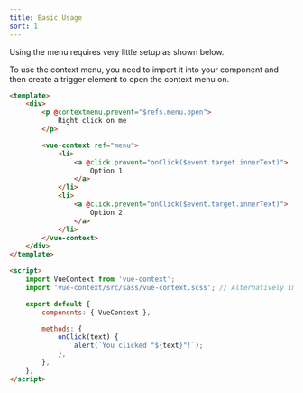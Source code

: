 ```yaml
---
title: Basic Usage
sort: 1
---
```


Using the menu requires very little setup as shown below.

To use the context menu, you need to import it into your component and then create a trigger element to open the
context menu on.

```html
<template>
    <div>
        <p @contextmenu.prevent="$refs.menu.open">
            Right click on me
        </p>

        <vue-context ref="menu">
            <li>
                <a @click.prevent="onClick($event.target.innerText)">
                    Option 1
                </a>
            </li>
            <li>
                <a @click.prevent="onClick($event.target.innerText)">
                    Option 2
                </a>
            </li>
        </vue-context>
    </div>
</template>

<script>
    import VueContext from 'vue-context';
    import 'vue-context/src/sass/vue-context.scss'; // Alternatively import into a stylesheet instead

    export default {
        components: { VueContext },

        methods: {
            onClick(text) {
                alert(`You clicked "${text}"!`);
            },
        },
    };
</script>
```
